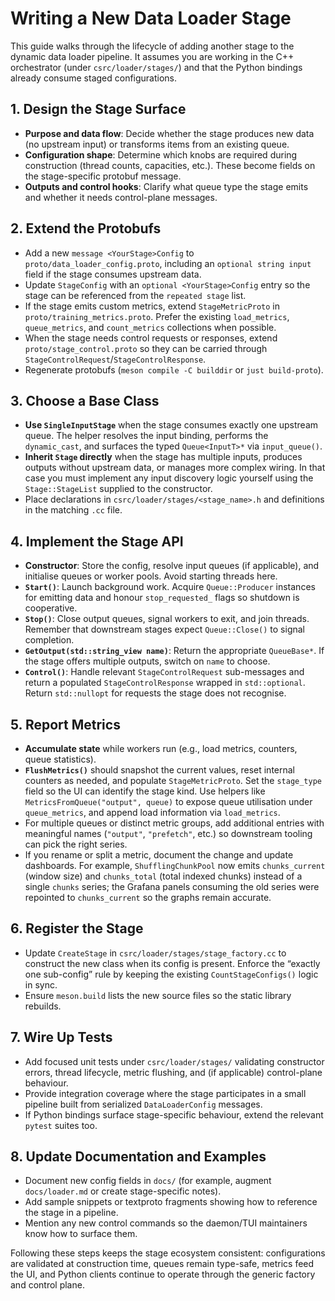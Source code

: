 # Writing a New Data Loader Stage

This guide walks through the lifecycle of adding another stage to the dynamic
data loader pipeline. It assumes you are working in the C++ orchestrator (under
`csrc/loader/stages/`) and that the Python bindings already consume staged
configurations.

## 1. Design the Stage Surface

- **Purpose and data flow**: Decide whether the stage produces new data (no
  upstream input) or transforms items from an existing queue.
- **Configuration shape**: Determine which knobs are required during
  construction (thread counts, capacities, etc.). These become fields on the
  stage-specific protobuf message.
- **Outputs and control hooks**: Clarify what queue type the stage emits and
  whether it needs control-plane messages.

## 2. Extend the Protobufs

- Add a new `message <YourStage>Config` to
  `proto/data_loader_config.proto`, including an `optional string input` field
  if the stage consumes upstream data.
- Update `StageConfig` with an `optional <YourStage>Config` entry so the stage
  can be referenced from the `repeated stage` list.
- If the stage emits custom metrics, extend `StageMetricProto` in
  `proto/training_metrics.proto`. Prefer the existing `load_metrics`,
  `queue_metrics`, and `count_metrics` collections when possible.
- When the stage needs control requests or responses, extend
  `proto/stage_control.proto` so they can be carried through
  `StageControlRequest`/`StageControlResponse`.
- Regenerate protobufs (`meson compile -C builddir` or `just build-proto`).

## 3. Choose a Base Class

- **Use `SingleInputStage`** when the stage consumes exactly one upstream queue.
  The helper resolves the input binding, performs the `dynamic_cast`, and
  surfaces the typed `Queue<InputT>*` via `input_queue()`.
- **Inherit `Stage` directly** when the stage has multiple inputs, produces
  outputs without upstream data, or manages more complex wiring. In that case
  you must implement any input discovery logic yourself using the
  `Stage::StageList` supplied to the constructor.
- Place declarations in `csrc/loader/stages/<stage_name>.h` and definitions in
  the matching `.cc` file.

## 4. Implement the Stage API

- **Constructor**: Store the config, resolve input queues (if applicable), and
  initialise queues or worker pools. Avoid starting threads here.
- **`Start()`**: Launch background work. Acquire `Queue::Producer` instances for
  emitting data and honour `stop_requested_` flags so shutdown is cooperative.
- **`Stop()`**: Close output queues, signal workers to exit, and join threads.
  Remember that downstream stages expect `Queue::Close()` to signal completion.
- **`GetOutput(std::string_view name)`**: Return the appropriate `QueueBase*`.
  If the stage offers multiple outputs, switch on `name` to choose.
- **`Control()`**: Handle relevant `StageControlRequest` sub-messages and return
  a populated `StageControlResponse` wrapped in `std::optional`. Return
  `std::nullopt` for requests the stage does not recognise.

## 5. Report Metrics

- **Accumulate state** while workers run (e.g., load metrics, counters,
  queue statistics).
- **`FlushMetrics()`** should snapshot the current values, reset internal
  counters as needed, and populate `StageMetricProto`. Set the
  `stage_type` field so the UI can identify the stage kind. Use helpers like
  `MetricsFromQueue("output", queue)` to expose queue utilisation under
  `queue_metrics`, and append load information via `load_metrics`.
- For multiple queues or distinct metric groups, add additional entries with
  meaningful names (`"output"`, `"prefetch"`, etc.) so downstream tooling can
  pick the right series.
- If you rename or split a metric, document the change and update dashboards.
  For example, `ShufflingChunkPool` now emits `chunks_current` (window size)
  and `chunks_total` (total indexed chunks) instead of a single `chunks`
  series; the Grafana panels consuming the old series were repointed to
  `chunks_current` so the graphs remain accurate.

## 6. Register the Stage

- Update `CreateStage` in `csrc/loader/stages/stage_factory.cc` to construct
  the new class when its config is present. Enforce the “exactly one sub-config”
  rule by keeping the existing `CountStageConfigs()` logic in sync.
- Ensure `meson.build` lists the new source files so the static library rebuilds.

## 7. Wire Up Tests

- Add focused unit tests under `csrc/loader/stages/` validating constructor
  errors, thread lifecycle, metric flushing, and (if applicable) control-plane
  behaviour.
- Provide integration coverage where the stage participates in a small pipeline
  built from serialized `DataLoaderConfig` messages.
- If Python bindings surface stage-specific behaviour, extend the relevant
  `pytest` suites too.

## 8. Update Documentation and Examples

- Document new config fields in `docs/` (for example, augment `docs/loader.md`
  or create stage-specific notes).
- Add sample snippets or textproto fragments showing how to reference the
  stage in a pipeline.
- Mention any new control commands so the daemon/TUI maintainers know how to
  surface them.

Following these steps keeps the stage ecosystem consistent: configurations are
validated at construction time, queues remain type-safe, metrics feed the UI,
and Python clients continue to operate through the generic factory and control
plane.
